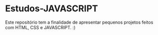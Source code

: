 # Estudos-JAVASCRIPT

Este repositório tem a finalidade de apresentar pequenos projetos feitos com HTML, CSS e JAVASCRIPT.
:)